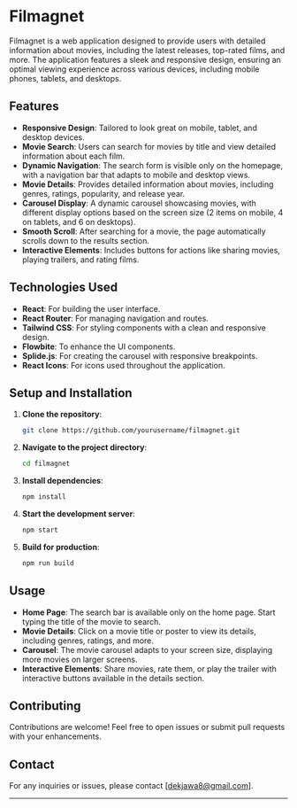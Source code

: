 # Filmagnet

Filmagnet is a web application designed to provide users with detailed information about movies, including the latest releases, top-rated films, and more. The application features a sleek and responsive design, ensuring an optimal viewing experience across various devices, including mobile phones, tablets, and desktops.

## Features

- **Responsive Design**: Tailored to look great on mobile, tablet, and desktop devices.
- **Movie Search**: Users can search for movies by title and view detailed information about each film.
- **Dynamic Navigation**: The search form is visible only on the homepage, with a navigation bar that adapts to mobile and desktop views.
- **Movie Details**: Provides detailed information about movies, including genres, ratings, popularity, and release year.
- **Carousel Display**: A dynamic carousel showcasing movies, with different display options based on the screen size (2 items on mobile, 4 on tablets, and 6 on desktops).
- **Smooth Scroll**: After searching for a movie, the page automatically scrolls down to the results section.
- **Interactive Elements**: Includes buttons for actions like sharing movies, playing trailers, and rating films.

## Technologies Used

- **React**: For building the user interface.
- **React Router**: For managing navigation and routes.
- **Tailwind CSS**: For styling components with a clean and responsive design.
- **Flowbite**: To enhance the UI components.
- **Splide.js**: For creating the carousel with responsive breakpoints.
- **React Icons**: For icons used throughout the application.

## Setup and Installation

1. **Clone the repository**:
   ```bash
   git clone https://github.com/yourusername/filmagnet.git
   ```
2. **Navigate to the project directory**:
   ```bash
   cd filmagnet
   ```
3. **Install dependencies**:
   ```bash
   npm install
   ```
4. **Start the development server**:
   ```bash
   npm start
   ```
5. **Build for production**:
   ```bash
   npm run build
   ```

## Usage

- **Home Page**: The search bar is available only on the home page. Start typing the title of the movie to search.
- **Movie Details**: Click on a movie title or poster to view its details, including genres, ratings, and more.
- **Carousel**: The movie carousel adapts to your screen size, displaying more movies on larger screens.
- **Interactive Elements**: Share movies, rate them, or play the trailer with interactive buttons available in the details section.

## Contributing

Contributions are welcome! Feel free to open issues or submit pull requests with your enhancements.

## Contact

For any inquiries or issues, please contact [dekjawa8@gmail.com].

---

